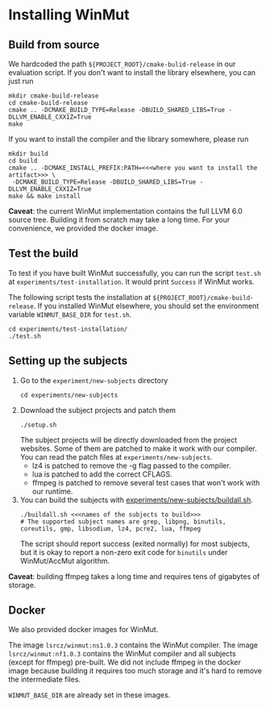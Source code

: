# Installing WinMut

## Build from source
We hardcoded the path `${PROJECT_ROOT}/cmake-bulid-release` in our evaluation script. If you don't want to install the
library elsewhere, you can just run
```shell
mkdir cmake-build-release
cd cmake-build-release
cmake .. -DCMAKE_BUILD_TYPE=Release -DBUILD_SHARED_LIBS=True -DLLVM_ENABLE_CXX1Z=True
make
```

If you want to install the compiler and the library somewhere, please run
```shell
mkdir build
cd build
cmake .. -DCMAKE_INSTALL_PREFIX:PATH=<<<where you want to install the artifact>>> \
 -DCMAKE_BUILD_TYPE=Release -DBUILD_SHARED_LIBS=True -DLLVM_ENABLE_CXX1Z=True
make && make install
```

**Caveat**: the current WinMut implementation contains the full LLVM 6.0 source tree. Building it from scratch may take a long time.
For your convenience, we provided the docker image.

## Test the build
To test if you have built WinMut successfully, you can run the script `test.sh` at `experiments/test-installation`. It would print
`Success` if WinMut works.

The following script tests the installation at `${PROJECT_ROOT}/cmake-build-release`. If you installed WinMut elsewhere, you should set the environment variable `WINMUT_BASE_DIR` for `test.sh`.
```shell
cd experiments/test-installation/
./test.sh
```

## Setting up the subjects
1. Go to the `experiment/new-subjects` directory
   ```shell
   cd experiments/new-subjects
   ```
2. Download the subject projects and patch them
   ```shell
   ./setup.sh
   ```
   The subject projects will be directly downloaded from the project websites.
   Some of them are patched to make it work with our compiler.
   You can read the patch files at `experiments/new-subjects`.
   - lz4 is patched to remove the -g flag passed to the compiler.
   - lua is patched to add the correct CFLAGS.
   - ffmpeg is patched to remove several test cases that won't work with our runtime.
3. You can build the subjects with [experiments/new-subjects/buildall.sh](experiments/new-subjects/buildall.sh).
   ```shell
   ./buildall.sh <<<names of the subjects to build>>>
   # The supported subject names are grep, libpng, binutils, coreutils, gmp, libsodium, lz4, pcre2, lua, ffmpeg
   ```
   The script should report success (exited normally) for most subjects, but it is okay to report a non-zero exit code
   for `binutils` under WinMut/AccMut algorithm.
   
**Caveat**: building ffmpeg takes a long time and requires tens of gigabytes of storage.

## Docker
We also provided docker images for WinMut.

The image `lsrcz/winmut:ns1.0.3` contains the WinMut compiler.
The image `lsrcz/winmut:nf1.0.3` contains the WinMut compiler and all subjects (except for ffmpeg) pre-built.
We did not include ffmpeg in the docker image because building it requires too much storage and
it's hard to remove the intermediate files.

`WINMUT_BASE_DIR` are already set in these images.
